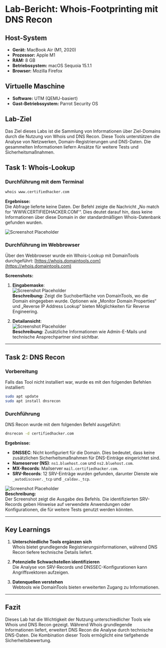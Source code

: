 
# Lab-Bericht: Whois-Footprinting mit DNS Recon

## Host-System
- **Gerät:** MacBook Air (M1, 2020)
- **Prozessor:** Apple M1
- **RAM:** 8 GB
- **Betriebssystem:** macOS Sequoia 15.1.1
- **Browser:** Mozilla Firefox

## Virtuelle Maschine
- **Software:** UTM (QEMU-basiert)
- **Gast-Betriebssystem:** Parrot Security OS

## Lab-Ziel
Das Ziel dieses Labs ist die Sammlung von Informationen über Ziel-Domains durch die Nutzung von Whois und DNS Recon. Diese Tools unterstützen die Analyse von Netzwerken, Domain-Registrierungen und DNS-Daten. Die gesammelten Informationen liefern Ansätze für weitere Tests und Sicherheitsmaßnahmen.

## Task 1: Whois-Lookup

### Durchführung mit dem Terminal
```bash
whois www.certifiedhacker.com
```
**Ergebnisse:**  
Die Abfrage lieferte keine Daten. Der Befehl zeigte die Nachricht „No match for 'WWW.CERTIFIEDHACKER.COM'“. Dies deutet darauf hin, dass keine Informationen über diese Domain in der standardmäßigen Whois-Datenbank gefunden wurden.

![Screenshot Placeholder](URL_TO_SCREENSHOTS)

### Durchführung im Webbrowser
Über den Webbrowser wurde ein Whois-Lookup mit DomainTools durchgeführt:
[https://whois.domaintools.com](https://whois.domaintools.com)

**Screenshots:**  
1. **Eingabemaske**:  
   ![Screenshot Placeholder](URL_TO_SCREENSHOTS)  
   **Beschreibung:** Zeigt die Suchoberfläche von DomainTools, wo die Domain eingegeben wurde. Optionen wie „Monitor Domain Properties“ und „Reverse IP Address Lookup“ bieten Möglichkeiten für Reverse Engineering.

2. **Detailansicht**:  
   ![Screenshot Placeholder](URL_TO_SCREENSHOTS)  
   **Beschreibung:** Zusätzliche Informationen wie Admin-E-Mails und technische Ansprechpartner sind sichtbar.

---

## Task 2: DNS Recon

### Vorbereitung
Falls das Tool nicht installiert war, wurde es mit den folgenden Befehlen installiert:
```bash
sudo apt update
sudo apt install dnsrecon
```

### Durchführung
DNS Recon wurde mit dem folgenden Befehl ausgeführt:
```bash
dnsrecon -d certifiedhacker.com
```

**Ergebnisse:**  
- **DNSSEC**: Nicht konfiguriert für die Domain. Dies bedeutet, dass keine zusätzlichen Sicherheitsmaßnahmen für DNS-Einträge eingerichtet sind.  
- **Nameserver (NS)**: `ns1.bluehost.com` und `ns2.bluehost.com`.  
- **MX-Records**: Mailserver `mail.certifiedhacker.com`.  
- **SRV-Records**: 12 SRV-Einträge wurden gefunden, darunter Dienste wie `_autodiscover._tcp` und `_caldav._tcp`.

![Screenshot Placeholder](URL_TO_SCREENSHOTS)  
**Beschreibung:**  
Der Screenshot zeigt die Ausgabe des Befehls. Die identifizierten SRV-Records geben Hinweise auf verwendete Anwendungen oder Konfigurationen, die für weitere Tests genutzt werden könnten.

---

## Key Learnings

1. **Unterschiedliche Tools ergänzen sich**  
   Whois bietet grundlegende Registrierungsinformationen, während DNS Recon tiefere technische Details liefert.

2. **Potenzielle Schwachstellen identifizieren**  
   Die Analyse von SRV-Records und DNSSEC-Konfigurationen kann Angriffsvektoren aufzeigen.

3. **Datenquellen verstehen**  
   Webtools wie DomainTools bieten erweiterten Zugang zu Informationen.

---

## Fazit
Dieses Lab hat die Wichtigkeit der Nutzung unterschiedlicher Tools wie Whois und DNS Recon gezeigt. Während Whois grundlegende Informationen liefert, erweitert DNS Recon die Analyse durch technische DNS-Daten. Die Kombination dieser Tools ermöglicht eine tiefgehende Sicherheitsbewertung.
